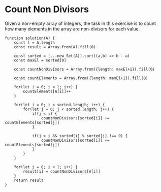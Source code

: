 # Count Non Divisors

Given a non-empty array of integers, the task in this exercise is to count how many elements in the array are non-divisors for each value.

```
function solution(A) {
    const l = A.length
    const result = Array.from(A).fill(0)

    const sorted = [...new Set(A)].sort((a,b) => b - a)
    const maxEl = sorted[0]

    const countNonDivisors = Array.from({length: maxEl+1}).fill(0)

    const countElements = Array.from({length: maxEl+1}).fill(0)

    for(let i = 0; i < l; i++) {
        countElements[A[i]]++
    }

    for(let i = 0; i < sorted.length; i++) {
        for(let j = 0; j < sorted.length; j++) {
            if(j < i) {
                countNonDivisors[sorted[i]] += countElements[sorted[j]]
            }
            
            if(j > i && sorted[i] % sorted[j] !== 0) {
                countNonDivisors[sorted[i]] += countElements[sorted[j]]
            }
        }    
    }

    for(let i = 0; i < l; i++) {
        result[i] = countNonDivisors[A[i]]
    }
    return result
}
```
